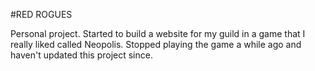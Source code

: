#RED ROGUES

Personal project. Started to build a website for my guild in a game that I really liked called Neopolis. Stopped playing the game a while ago and haven't updated this project since.
